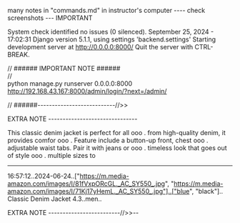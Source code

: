 many notes in "commands.md" in instructor's computer ---- check screenshots --- IMPORTANT


<!-- time 10hr + -->

System check identified no issues (0 silenced).
September 25, 2024 - 17:02:31
Django version 5.1.1, using settings 'backend.settings'
Starting development server at http://0.0.0.0:8000/
Quit the server with CTRL-BREAK.


// ######     IMPORTANT NOTE      ######   
//       
python manage.py runserver 0.0.0.0:8000
http://192.168.43.167:8000/admin/login/?next=/admin/

// ######---------------------------//>>   


EXTRA NOTE -------------------------------

This classic denim jacket is perfect for all ooo .
from high-quality denim, it provides comfor ooo .
Feature include a button-up front, chest ooo .
adjustable waist tabs. Pair it with jeans or ooo .
timeless look that goes out of style ooo .
multiple sizes to 

--------------

16:57:12..2024-06-24..["https://m.media-amazon.com/images/I/81fVxpORcGL._AC_SY550_.jpg", "https://m.media-amazon.com/images/I/71Kj17yHemL._AC_SY550_.jpg"]..["blue", "black"]..  Classic Denim Jacket  4.3..men..

EXTRA NOTE -------------------------//>>--